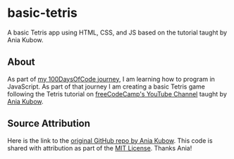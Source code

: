 # basic-tetris
 A basic Tetris app using HTML, CSS, and JS based on the tutorial taught by Ania Kubow.

 ## About
 As part of [my 100DaysOfCode journey](https://github.com/ananfito/100-days-of-code), I am learning how to program in JavaScript. As part of that journey I am creating a basic Tetris game following the Tetris tutorial on [freeCodeCamp's YouTube Channel](https://youtu.be/rAUn1Lom6dw) taught by [Ania Kubow](https://www.youtube.com/channel/UC5DNytAJ6_FISueUfzZCVsw).

 ## Source Attribution
Here is the link to the [original GitHub repo by Ania Kubow](https://github.com/kubowania/Tetris-Basic). This code is shared with attribution as part of the [MIT License](https://github.com/kubowania/Tetris-Basic). Thanks Ania!
